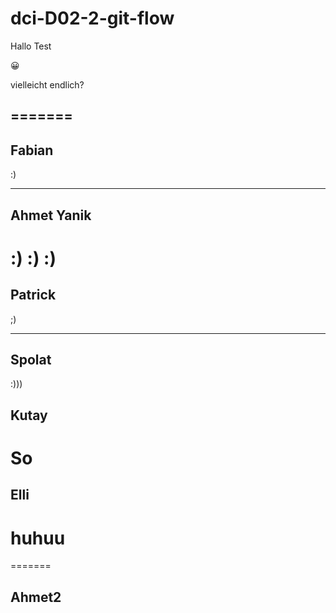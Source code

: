 # dci-D02-2-git-flow

Hallo Test

😀

vielleicht endlich?


=======
---
## Fabian
:)



---

## Ahmet Yanik
:) :) :)
=======
## Patrick
;)

---
## Spolat 

:)))

## Kutay
So
=======

## Elli

huhuu
=======

=======



## Ahmet2
